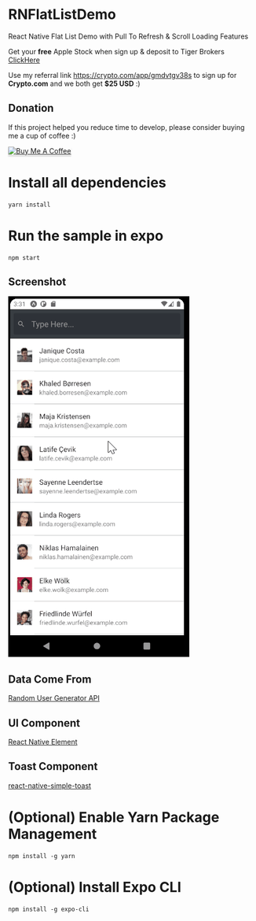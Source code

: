 # RNFlatListDemo
React Native Flat List Demo with Pull To Refresh &amp; Scroll Loading Features

Get your **free** Apple Stock when sign up & deposit to Tiger Brokers 
[ClickHere](https://www.tigerbrokers.com.sg/activity/forapp/invitflow-intl/signup.html?template=invite202011&lang=en_US&invite=E9WV2L)

Use my referral link https://crypto.com/app/gmdvtgv38s to sign up for **Crypto.com** and we both get **$25 USD** :)

## Donation

If this project helped you reduce time to develop, please consider buying me a cup of coffee :)

<a href="https://www.buymeacoffee.com/ongyishen" 
target="_blank">
<img src="https://www.buymeacoffee.com/assets/img/custom_images/orange_img.png" 
alt="Buy Me A Coffee" style="height: 41px !important;width: 174px !important;box-shadow: 0px 3px 2px 0px rgba(190, 190, 190, 0.5) !important;-webkit-box-shadow: 0px 3px 2px 0px rgba(190, 190, 190, 0.5) !important;" ></a>

# Install all dependencies
```
yarn install
```

# Run the sample in expo
```
npm start
```

## Screenshot
<img src="https://github.com/ongyishen/RNFlatListDemo/blob/main/Sample.gif?raw=true" />

## Data Come From
[Random User Generator API](https://randomuser.me/)

## UI Component
[React Native Element](https://reactnativeelements.com/docs/listitem)

## Toast Component
[react-native-simple-toast](https://www.npmjs.com/package/react-native-simple-toast)

# (Optional) Enable Yarn Package Management
```
npm install -g yarn
```

# (Optional) Install Expo CLI
```
npm install -g expo-cli
```
